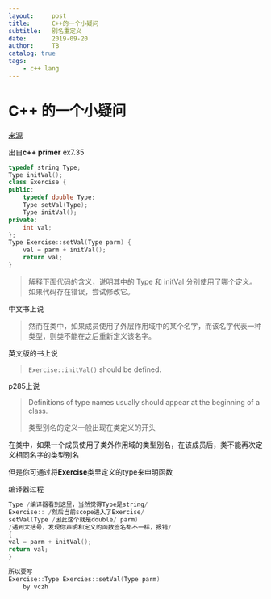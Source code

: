 ```yaml
---
layout:     post
title:      C++的一个小疑问
subtitle:   别名重定义
date:       2019-09-20
author:     TB
catalog: true
tags:
    - c++ lang
---
```

# C++ 的一个小疑问

[来源](https://github.com/Mooophy/Cpp-Primer/issues/390)

出自**c++ primer**  ex7.35

```c++
typedef string Type;
Type initVal(); 
class Exercise {
public:
    typedef double Type;
    Type setVal(Type);
    Type initVal(); 
private:
    int val;
};
Type Exercise::setVal(Type parm) { 
    val = parm + initVal();     
    return val;
}
```

> 解释下面代码的含义，说明其中的 Type 和 initVal 分别使用了哪个定义。如果代码存在错误，尝试修改它。



中文书上说

> 然而在类中，如果成员使用了外层作用域中的某个名字，而该名字代表一种类型，则类不能在之后重新定义该名字。



英文版的书上说

> `Exercise::initVal()` should be defined.

p285上说

> Definitions of type names usually should appear at the beginning of a class.
>
> 类型别名的定义一般出现在类定义的开头

在类中，如果一个成员使用了类外作用域的类型别名，在该成员后，类不能再次定义相同名字的类型别名

但是你可通过将**Exercise**类里定义的type来申明函数

编译器过程

```c++
Type /编译器看到这里，当然觉得Type是string/
Exercise:: /然后当前scope进入了Exercise/
setVal(Type /因此这个就是double/ parm)
/遇到大括号，发现你声明和定义的函数签名都不一样，报错/
{
val = parm + initVal();
return val;
}

所以要写
Exercise::Type Exercies::setVal(Type parm)
    by vczh
```

